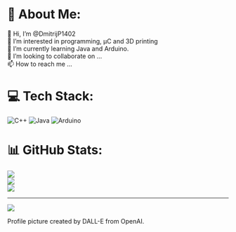 # 💫 About Me:
👋 Hi, I’m @DmitrijP1402<br>👀 I’m interested in programming, μC and 3D printing<br>🌱 I’m currently learning Java and Arduino.<br>💞️ I’m looking to collaborate on ...<br>📫 How to reach me ...


# 💻 Tech Stack:
![C++](https://img.shields.io/badge/c++-%2300599C.svg?style=flat&logo=c%2B%2B&logoColor=white) ![Java](https://img.shields.io/badge/java-%23ED8B00.svg?style=flat&logo=java&logoColor=white) ![Arduino](https://img.shields.io/badge/-Arduino-00979D?style=flat&logo=Arduino&logoColor=white)
# 📊 GitHub Stats:
![](https://github-readme-stats.vercel.app/api?username=DmitrijP1402&theme=merko&hide_border=false&include_all_commits=false&count_private=false)<br/>
![](https://github-readme-streak-stats.herokuapp.com/?user=DmitrijP1402&theme=merko&hide_border=false)<br/>
![](https://github-readme-stats.vercel.app/api/top-langs/?username=DmitrijP1402&theme=merko&hide_border=false&include_all_commits=false&count_private=false&layout=compact)

---
[![](https://visitcount.itsvg.in/api?id=DmitrijP1402&icon=0&color=3)](https://visitcount.itsvg.in)

<!-- Proudly created with GPRM ( https://gprm.itsvg.in ) -->

<!---
DmitrijP1402/DmitrijP1402 is a ✨ special ✨ repository because its `README.md` (this file) appears on your GitHub profile.
You can click the Preview link to take a look at your changes.
--->

Profile picture created by DALL-E from OpenAI.
